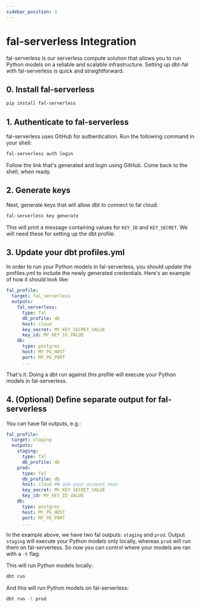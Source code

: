 ```yaml
---
sidebar_position: 3
---
```


# fal-serverless Integration

fal-serverless is our serverless compute solution that allows you to run Python models on a reliable and scalable infrastructure. Setting up dbt-fal with fal-serverless is quick and straightforward.

## 0. Install fal-serverless

```bash
pip install fal-serverless
```

## 1. Authenticate to fal-serverless

fal-serverless uses GitHub for authentication. Run the following command in your shell:

```bash
fal-serverless auth login
```

Follow the link that's generated and login using GitHub. Come back to the shell, when ready.

## 2. Generate keys

Next, generate keys that will allow dbt to connect to fal cloud:

```bash
fal-serverless key generate
```

This will print a message containing values for `KEY_ID` and `KEY_SECRET`. We will need these for setting up the dbt profile.

## 3. Update your dbt profiles.yml

In order to run your Python models in fal-serverless, you should update the profiles.yml to include the newly generated credentials. Here's an example of how it should look like:

```yaml
fal_profile:
  target: fal_serverless
  outputs:
    fal_serverless:
      type: fal
      db_profile: db
      host: cloud
      key_secret: MY_KEY_SECRET_VALUE
      key_id: MY_KEY_ID_VALUE
    db:
      type: postgres
      host: MY_PG_HOST
      port: MY_PG_PORT
      ...
```

That's it. Doing a dbt run against this profile will execute your Python models in fal-serverless.

## 4. (Optional) Define separate output for fal-serverless

You can have fal outputs, e.g.:

```yaml
fal_profile:
  target: staging
  outputs:
    staging:
      type: fal
      db_profile: db
    prod:
      type: fal
      db_profile: db
      host: cloud ## ask your account exec
      key_secret: MY_KEY_SECRET_VALUE
      key_id: MY_KEY_ID_VALUE
    db:
      type: postgres
      host: MY_PG_HOST
      port: MY_PG_PORT
      ...
```

In the example above, we have two fal outputs: `staging` and `prod`. Output `staging` will execute your Python models only locally, whereas `prod` will run them on fal-serverless. So now you can control where your models are ran with a `-t` flag.

This will run Python models locally:

```bash
dbt run
```

And this will run Python models on fal-serverless:

```bash
dbt run -t prod
```
